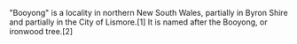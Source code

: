 "Booyong" is a locality in northern New South Wales, partially in Byron Shire and partially in the City of Lismore.[1] It is named after the Booyong, or ironwood tree.[2]
